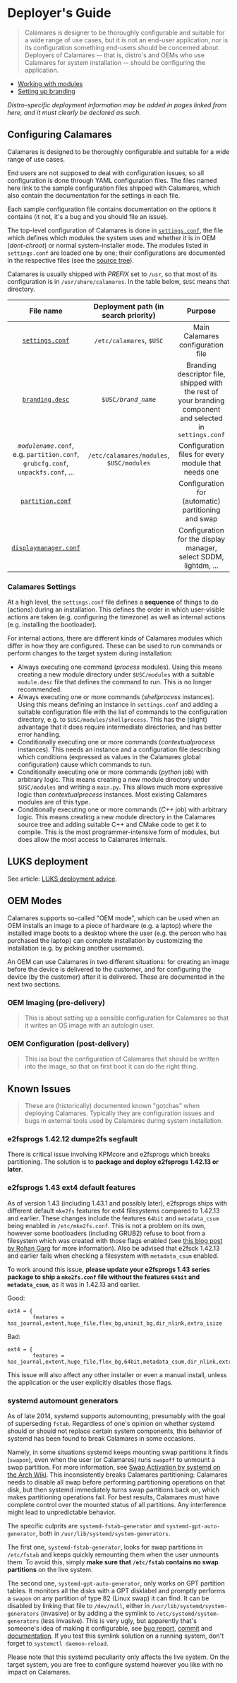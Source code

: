 # Deployer's Guide

> Calamares is designer to be thoroughly configurable and suitable for
> a wide range of use cases, but it is not an end-user application,
> nor is its configuration something end-users should be concerned
> about. Deployers of Calamares -- that is, distro's and OEMs who use
> Calamares for system installation -- should be configuring
> the application.

* [Working with modules](https://github.com/calamares/calamares/blob/master/src/modules/README.md)
* [Setting up branding](https://github.com/calamares/calamares/blob/master/src/branding/README.md)

_Distro-specific deployment information may be added in pages linked from_
_here, and it must clearly be declared as such._


## Configuring Calamares

Calamares is designed to be thoroughly configurable and suitable for a wide
range of use cases.

End users are not supposed to deal with configuration issues, so all
configuration is done through YAML configuration files. The files named
here link to the sample configuration files shipped with Calamares,
which also contain the documentation for the settings in each file.

Each sample configuration file contains documentation on the options it
contains (it not, it's a bug and you should file an issue).

The top-level configuration of Calamares is done in
[`settings.conf`][settings.conf], the file which defines which modules
the system uses and whether it is in OEM (*dont-chroot*) or normal
system-installer mode. The modules listed in `settings.conf`
are loaded one by one; their configurations are documented in
the respective files (see the [source tree][modules]).

Calamares is usually shipped with *PREFIX* set to `/usr`,
so that most of its configuration is in `/usr/share/calamares`.
In the table below, `$USC` means that directory.

| File name | Deployment path (in search priority) | Purpose |
|:---------:|:------------------------------------:|:-------:|
| [`settings.conf`][settings.conf] | `/etc/calamares`, `$USC` | Main Calamares configuration file |
| [`branding.desc`][branding.desc] | `$USC/`_`brand_name`_ | Branding descriptor file, shipped with the rest of your branding component and selected in `settings.conf` |
| _`modulename`_`.conf`, e.g. `partition.conf`, `grubcfg.conf`, `unpackfs.conf`, ... | `/etc/calamares/modules`, `$USC/modules` | Configuration files for every module that needs one |
| [`partition.conf`][partition.conf] | | Configuration for (automatic) partitioning and swap |
| [`displaymanager.conf`][displaymanager.conf] | | Configuration for the display manager, select SDDM, lightdm, ... |

[modules]: https://github.com/calamares/calamares/blob/master/src/modules
[settings.conf]: https://github.com/calamares/calamares/blob/master/settings.conf
[branding.desc]: https://github.com/calamares/calamares/blob/master/src/branding/default/branding.desc
[displaymanager.conf]: https://github.com/calamares/calamares/blob/master/src/modules/displaymanager/displaymanager.conf
[partition.conf]: https://github.com/calamares/calamares/blob/master/src/modules/partition/partition.conf

### Calamares Settings

At a high level, the `settings.conf` file defines a **sequence** of things 
to do (actions) during an installation. This defines the order in which 
user-visible actions are taken (e.g. configuring the timezone) as well as 
internal actions (e.g. installing the bootloader).

For internal actions, there are different kinds of Calamares modules
which differ in how they are configured. These can be used to run
commands or perform changes to the target system during installation:
 - Always executing one command (*process* modules). Using this
   means creating a new module directory under `$USC/modules` with a 
   suitable `module.desc` file that defines the command to run. This 
   is no longer recommended.
 - Always executing one or more commands (*shellprocess* instances).
   Using this means defining an instance in `settings.conf` and 
   adding a suitable configuration file with the list of commands
   to the configuration directory, e.g. to `$USC/modules/shellprocess`.
   This has the (slight) advantage that it does require intermediate
   directories, and has better error handling.
 - Conditionally executing one or more commands (*contextualprocess*
   instances). This needs an instance and a configuration file
   describing which conditions (expressed as values in the Calamares
   global configuration) cause which commands to run.
 - Conditionally executing one or more commands (*python* job)
   with arbitrary logic. This means creating a new module directory
   under `$USC/modules` and writing a `main.py`. This allows much
   more expressive logic than *contextualprocess* instances.
   Most existing Calamares modules are of this type.
 - Conditionally executing one or more commands (*C++* job)
   with arbitrary logic. This means creating a new module directory
   in the Calamares source tree and adding suitable C++ and CMake
   code to get it to compile. This is the most programmer-intensive
   form of modules, but does allow the most access to Calamares
   internals.

## LUKS deployment

See article: [LUKS deployment advice](LUKS-Deployment).

## OEM Modes

Calamares supports so-called "OEM mode", which can be used when an OEM
installs an image to a piece of hardware (e.g. a laptop) where the
installed image boots to a desktop where the user (e.g. the person
who has purchased the laptop) can complete installation by customizing
the installation (e.g. by picking another username).

An OEM can use Calamares in two different situations: for creating
an image before the device is delivered to the customer, and
for configuring the device (by the customer) after it is delivered.
These are documented in the next two sections.

### OEM Imaging (pre-delivery)

> This is about setting up a sensible configuration for Calamares
> so that it writes an OS image with an autologin user.

### OEM Configuration (post-delivery)

> This isa bout the configuration of Calamares that should be
> written into the image, so that on first boot it can do
> the right thing.

## Known Issues

> These are (historically) documented known "gotchas" when deploying
> Calamares. Typically they are configuration issues and bugs in
> external tools used by Calamares during system installation.

### e2fsprogs 1.42.12 dumpe2fs segfault

There is critical issue involving KPMcore and e2fsprogs which breaks partitioning.
The solution is to **package and deploy e2fsprogs 1.42.13 or later**.

### e2fsprogs 1.43 ext4 default features

As of version 1.43 (including 1.43.1 and possibly later), e2fsprogs ships with different default `mke2fs` features for ext4 filesystems compared to 1.42.13 and earlier. These changes include the features `64bit` and `metadata_csum` being enabled in `/etc/mke2fs.conf`. This is not a problem on its own, however some bootloaders (including GRUB2) refuse to boot from a filesystem which was created with those flags enabled (see [this blog post by Rohan Garg](https://kshadeslayer.wordpress.com/2016/04/11/my-filesystem-has-too-many-bits/) for more information). Also be advised that e2fsck 1.42.13 and earlier fails when checking a filesystem with `metadata_csum` enabled.

To work around this issue, **please update your e2fsprogs 1.43 series package to ship a `mke2fs.conf` file without the features `64bit` and `metadata_csum`**, as it was in 1.42.13 and earlier.

Good:
```
ext4 = {
        features = has_journal,extent,huge_file,flex_bg,uninit_bg,dir_nlink,extra_isize
```
Bad:
```
ext4 = {
        features = has_journal,extent,huge_file,flex_bg,64bit,metadata_csum,dir_nlink,extra_isize
```

This issue will also affect any other installer or even a manual install, unless the application or the user explicitly disables those flags.

### systemd automount generators

As of late 2014, systemd supports automounting, presumably with the goal of 
superseding `fstab`. Regardless of one's opinion on whether systemd should or 
should not replace certain system components, this behavior of systemd has been 
found to break Calamares in some occasions.

Namely, in some situations systemd keeps mounting swap partitions it finds 
(`swapon`), even when the user (or Calamares) runs `swapoff` to unmount a swap 
partition. For more information, see [Swap Activation by systemd on the Arch 
Wiki](https://wiki.archlinux.org/index.php/swap#Activation_by_systemd). This 
inconsistently breaks Calamares partitioning: Calamares needs to disable all 
swap before performing partitioning operations on that disk, but then systemd 
immediately turns swap partitions back on, which makes partitioning operations 
fail. For best results, Calamares must have complete control over the mounted 
status of all partitions. Any interference might lead to unpredictable behavior.

The specific culprits are `systemd-fstab-generator` and 
`systemd-gpt-auto-generator`, both in `/usr/lib/systemd/system-generators`.

The first one, `systemd-fstab-generator`, looks for swap partitions in 
`/etc/fstab` and keeps quickly remounting them when the user unmounts them. To 
avoid this, simply **make sure that `/etc/fstab` contains no swap partitions** 
on the live system.

The second one, `systemd-gpt-auto-generator`, only works on GPT partition 
tables. It monitors all the disks with a GPT disklabel and promptly performs a 
`swapon` on any partition of type 82 (Linux swap) it can find. It can be 
disabled by linking that file to `/dev/null`, either in 
`/usr/lib/systemd/system-generators` (invasive) or by adding
a the symlink to `/etc/systemd/system-generators` (less invasive).
This is very ugly, but apparently that's someone's idea of making it 
configurable, see 
[bug report](https://bugs.freedesktop.org/show_bug.cgi?id=87230), 
[commit](https://cgit.freedesktop.org/systemd/systemd/commit/?id=e801700e9a) and
[documentation](https://www.freedesktop.org/software/systemd/man/systemd-gpt-auto-generator.html).
If you test this symlink solution on a running system, 
don't forget to `systemctl daemon-reload`.

Please note that this systemd peculiarity only affects the live system. On the 
target system, you are free to configure systemd however you like with no impact 
on Calamares.


